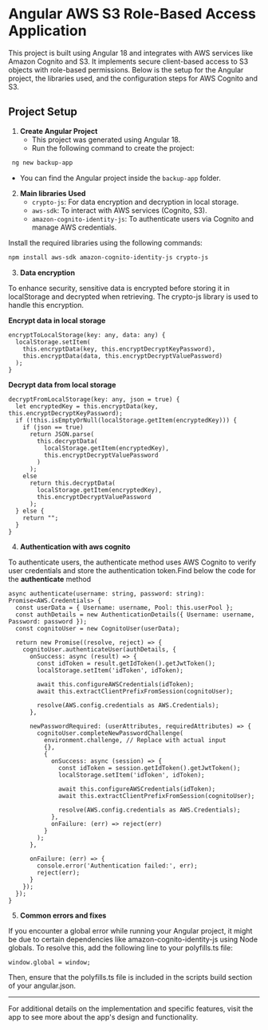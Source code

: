 # Angular AWS S3 Role-Based Access Application

This project is built using Angular 18 and integrates with AWS services like Amazon Cognito and S3. It implements secure client-based access to S3 objects with role-based permissions. Below is the setup for the Angular project, the libraries used, and the configuration steps for AWS Cognito and S3.

## Project Setup

1. **Create Angular Project**
   - This project was generated using Angular 18.
   - Run the following command to create the project:
 ```bash
  ng new backup-app
 ```
   - You can find the Angular project inside the `backup-app` folder.

2. **Main libraries Used**
   - `crypto-js`: For data encryption and decryption in local storage.
   - `aws-sdk`: To interact with AWS services (Cognito, S3).
   - `amazon-cognito-identity-js`: To authenticate users via Cognito and manage AWS credentials.

Install the required libraries using the following commands:

```bash
npm install aws-sdk amazon-cognito-identity-js crypto-js
```

3. **Data encryption**

To enhance security, sensitive data is encrypted before storing it in localStorage and decrypted when retrieving. The crypto-js library is used to handle this encryption.

**Encrypt data in local storage**

```
encryptToLocalStorage(key: any, data: any) {
  localStorage.setItem(
    this.encryptData(key, this.encryptDecryptKeyPassword),
    this.encryptData(data, this.encryptDecryptValuePassword)
  );
}
 ```

**Decrypt data from local storage**

```
decryptFromLocalStorage(key: any, json = true) {
  let encryptedKey = this.encryptData(key, this.encryptDecryptKeyPassword);
  if (!this.isEmptyOrNull(localStorage.getItem(encryptedKey))) {
    if (json == true)
      return JSON.parse(
        this.decryptData(
          localStorage.getItem(encryptedKey),
          this.encryptDecryptValuePassword
        )
      );
    else
      return this.decryptData(
        localStorage.getItem(encryptedKey),
        this.encryptDecryptValuePassword
      );
  } else {
    return "";
  }
}

 ```


4. **Authentication with  aws cognito**

To authenticate users, the authenticate method uses AWS Cognito to verify user credentials and store the authentication token.Find below the code for the  **authenticate** method

```
async authenticate(username: string, password: string): Promise<AWS.Credentials> {
  const userData = { Username: username, Pool: this.userPool };
  const authDetails = new AuthenticationDetails({ Username: username, Password: password });
  const cognitoUser = new CognitoUser(userData);

  return new Promise((resolve, reject) => {
    cognitoUser.authenticateUser(authDetails, {
      onSuccess: async (result) => {
        const idToken = result.getIdToken().getJwtToken();
        localStorage.setItem('idToken', idToken);

        await this.configureAWSCredentials(idToken);
        await this.extractClientPrefixFromSession(cognitoUser);

        resolve(AWS.config.credentials as AWS.Credentials);
      },

      newPasswordRequired: (userAttributes, requiredAttributes) => {
        cognitoUser.completeNewPasswordChallenge(
          environment.challenge, // Replace with actual input
          {},
          {
            onSuccess: async (session) => {
              const idToken = session.getIdToken().getJwtToken();
              localStorage.setItem('idToken', idToken);

              await this.configureAWSCredentials(idToken);
              await this.extractClientPrefixFromSession(cognitoUser);

              resolve(AWS.config.credentials as AWS.Credentials);
            },
            onFailure: (err) => reject(err)
          }
        );
      },

      onFailure: (err) => {
        console.error('Authentication failed:', err);
        reject(err);
      }
    });
  });
}

```

5. **Common errors and fixes**

If you encounter a global error while running your Angular project, it might be due to certain dependencies like amazon-cognito-identity-js using Node globals. To resolve this, add the following line to your polyfills.ts file:
```
window.global = window;
```
Then, ensure that the polyfills.ts file is included in the scripts build section of your angular.json.

---


For additional details on the implementation and specific features, visit the app to see more about the app's design and functionality.



